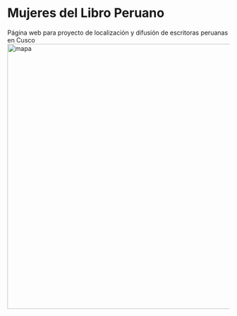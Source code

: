 # Mujeres del Libro Peruano
Página web para proyecto de localización y difusión de escritoras peruanas en Cusco
<img width="600" alt="mapa" src="https://user-images.githubusercontent.com/58043367/153087745-def8f2ef-e795-474b-81d8-69eb316f0f78.png">
